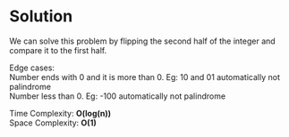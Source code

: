 # Solution

We can solve this problem by flipping the second half of the integer and compare it to the first half. 

Edge cases: <br>
Number ends with 0 and it is more than 0. Eg: 10 and 01 automatically not palindrome <br>
Number less than 0. Eg: -100 automatically not palindrome

Time Complexity: **O(log(n))**\
Space Complexity: **O(1)**
